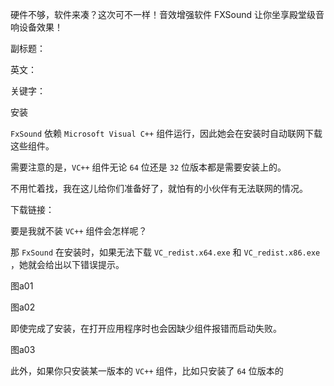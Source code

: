 硬件不够，软件来凑？这次可不一样！音效增强软件 FXSound 让你坐享殿堂级音响设备效果！

副标题：

英文：

关键字：







安装

`FxSound` 依赖 `Microsoft Visual C++` 组件运行，因此她会在安装时自动联网下载这些组件。

需要注意的是，`VC++` 组件无论 `64` 位还是 `32` 位版本都是需要安装上的。

不用忙着找，我在这儿给你们准备好了，就怕有的小伙伴有无法联网的情况。

下载链接：



要是我就不装 `VC++` 组件会怎样呢？

那 `FxSound` 在安装时，如果无法下载 `VC_redist.x64.exe` 和 `VC_redist.x86.exe` ，她就会给出以下错误提示。

图a01

图a02



即使完成了安装，在打开应用程序时也会因缺少组件报错而启动失败。

图a03



此外，如果你只安装某一版本的 `VC++` 组件，比如只安装了 `64` 位版本的


